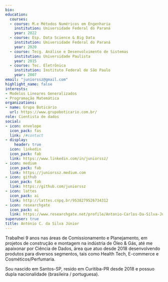 ```yaml
---
bio:
education:
  courses:
  - course: M.e Métodos Numéricos em Engenharia
    institution: Universidade Federal do Paraná
    year: 2022
  - course: Esp. Data Science & Big Data
    institution: Universidade Federal do Paraná
    year: 2020
  - course: Tecg. Análise e Desenvolvimento de Sistemas
    institution: Universidade Paulista
    year: 2015
  - course: Tec. Eletrônica
    institution: Instituto Federal de São Paulo
    year: 2007
email: "juniorssz@gmail.com"
highlight_name: false
interests:
- Modelos Lineares Generalizados
- Programação Matemática
organizations:
- name: Grupo Boticário
  url: https://www.grupoboticario.com.br/
role: Cientista de dados
social:
- icon: envelope
  icon_pack: fas
  link: /#contact
- display:
    header: true
  icon: linkedin
  icon_pack: fab
  link: https://www.linkedin.com/in/juniorssz/
- icon: medium
  icon_pack: fab
  link: https://juniorssz.medium.com
- icon: github
  icon_pack: fab
  link: https://github.com/juniorssz
- icon: lattes
  icon_pack: ai
  link: http://lattes.cnpq.br/9538279526734312
- icon: researchgate
  icon_pack: ai
  link: https://www.researchgate.net/profile/Antonio-Carlos-Da-Silva-Junior
superuser: true
title: António C. da Silva Júnior
---
```


Trabalhei 9 anos nas áreas de Comissionamento e Planejamento, em projetos de construção e montagem na indústria de Óleo & Gás, até me apaixonar por Ciência de Dados, área que atuo desde 2018 desenvolvendo produtos para diversos segmentos, tais como Health Tech, E-commerce e Cosméticos/Perfumaria.

Sou nascido em Santos-SP, resido em Curitiba-PR desde 2018 e possuo dupla nacionalidade (brasileira / portuguesa).

<!--
{{< icon name="download" pack="fas" >}} Download my {{< staticref "media/demo_resume.pdf" "newtab" >}}resumé{{< /staticref >}}.
-->
